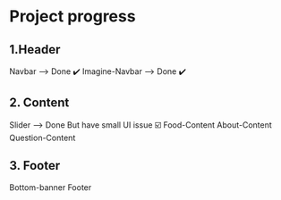 # Project progress

## 1.Header
Navbar --> Done :heavy_check_mark:
Imagine-Navbar --> Done :heavy_check_mark:

## 2. Content
Slider --> Done But have small UI issue :ballot_box_with_check:
Food-Content 
About-Content
Question-Content

## 3. Footer
Bottom-banner
Footer
